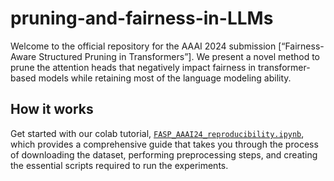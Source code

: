 # pruning-and-fairness-in-LLMs
Welcome to the official repository for the AAAI 2024 submission [“Fairness-Aware Structured Pruning in Transformers”]. We present a novel method to prune the attention heads that negatively impact fairness in transformer-based models while retaining most of the language modeling ability.

## How it works
Get started with our colab tutorial, [`FASP_AAAI24_reproducibility.ipynb`](https://colab.research.google.com/drive/1aRs867Y7rAuBLj8bc9Rwm-paKiHFac8F?authuser=1), which provides a comprehensive guide that takes you through the process of downloading the dataset, performing preprocessing steps, and creating the essential scripts required to run the experiments. 


